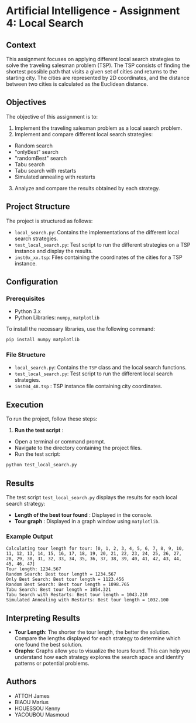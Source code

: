 # Artificial Intelligence - Assignment 4: Local Search

## Context

This assignment focuses on applying different local search strategies to solve the traveling salesman problem (TSP). The TSP consists of finding the shortest possible path that visits a given set of cities and returns to the starting city. The cities are represented by 2D coordinates, and the distance between two cities is calculated as the Euclidean distance.

## Objectives

The objective of this assignment is to:
1. Implement the traveling salesman problem as a local search problem.
2. Implement and compare different local search strategies:
- Random search
- "onlyBest" search
- "randomBest" search
- Tabu search
- Tabu search with restarts
- Simulated annealing with restarts
3. Analyze and compare the results obtained by each strategy.

## Project Structure

The project is structured as follows:
- `local_search.py`: Contains the implementations of the different local search strategies.
- `test_local_search.py`: Test script to run the different strategies on a TSP instance and display the results.
- `inst0x_xx.tsp`: Files containing the coordinates of the cities for a TSP instance.

## Configuration

### Prerequisites

- Python 3.x
- Python Libraries: `numpy`, `matplotlib`

To install the necessary libraries, use the following command:

```sh
pip install numpy matplotlib
```

### File Structure

- `local_search.py`: Contains the `TSP` class and the local search functions.
- `test_local_search.py`: Test script to run the different local search strategies.
- `inst04_48.tsp` : TSP instance file containing city coordinates.

## Execution

To run the project, follow these steps:

1. **Run the test script** :
- Open a terminal or command prompt.
- Navigate to the directory containing the project files.
- Run the test script:

```sh
python test_local_search.py
```

## Results

The test script `test_local_search.py` displays the results for each local search strategy:
- **Length of the best tour found** : Displayed in the console.
- **Tour graph** : Displayed in a graph window using `matplotlib`.

### Example Output

```
Calculating tour length for tour: [0, 1, 2, 3, 4, 5, 6, 7, 8, 9, 10, 11, 12, 13, 14, 15, 16, 17, 18, 19, 20, 21, 22, 23, 24, 25, 26, 27, 28, 29, 30, 31, 32, 33, 34, 35, 36, 37, 38, 39, 40, 41, 42, 43, 44, 45, 46, 47]
Tour length: 1234.567
Random Search: Best tour length = 1234.567
Only Best Search: Best tour length = 1123.456
Random Best Search: Best tour length = 1098.765
Tabu Search: Best tour length = 1054.321
Tabu Search with Restarts: Best tour length = 1043.210
Simulated Annealing with Restarts: Best tour length = 1032.100
```

## Interpreting Results

- **Tour Length**: The shorter the tour length, the better the solution. Compare the lengths displayed for each strategy to determine which one found the best solution.
- **Graphs**: Graphs allow you to visualize the tours found. This can help you understand how each strategy explores the search space and identify patterns or potential problems.

## Authors

- ATTOH James
- BIAOU Marius
- HOUESSOU Kenny
- YACOUBOU Masmoud
